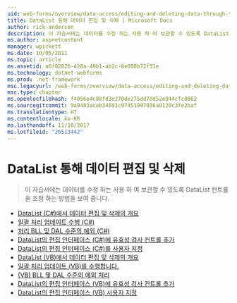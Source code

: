 ```yaml
---
uid: web-forms/overview/data-access/editing-and-deleting-data-through-the-datalist/index
title: DataList 통해 데이터 편집 및 삭제 | Microsoft Docs
author: rick-anderson
description: 이 자습서에는 데이터를 수정 하는 사용 하 여 보관할 수 있도록 DataList 컨트롤을 조정 하는 방법을 보여 줍니다.
ms.author: aspnetcontent
manager: wpickett
ms.date: 10/05/2011
ms.topic: article
ms.assetid: a6f02826-428a-49b1-ab2c-8e080b72f51e
ms.technology: dotnet-webforms
ms.prod: .net-framework
msc.legacyurl: /web-forms/overview/data-access/editing-and-deleting-data-through-the-datalist
msc.type: chapter
ms.openlocfilehash: f4056e4c88fd3e270de275dd7dd52e944cfc0862
ms.sourcegitcommit: 9a9483aceb34591c97451997036a9120c3fe2baf
ms.translationtype: HT
ms.contentlocale: ko-KR
ms.lasthandoff: 11/10/2017
ms.locfileid: "26513442"
---
```

<a name="editing-and-deleting-data-through-the-datalist"></a>DataList 통해 데이터 편집 및 삭제
====================
> 이 자습서에는 데이터를 수정 하는 사용 하 여 보관할 수 있도록 DataList 컨트롤을 조정 하는 방법을 보여 줍니다.


- [DataList (C#)에서 데이터 편집 및 삭제의 개요](an-overview-of-editing-and-deleting-data-in-the-datalist-cs.md)
- [일괄 처리 업데이트 수행 (C#)](performing-batch-updates-cs.md)
- [처리 BLL 및 DAL 수준의 예외 (C#)](handling-bll-and-dal-level-exceptions-cs.md)
- [DataList의 편집 인터페이스 (C#)에 유효성 검사 컨트롤 추가](adding-validation-controls-to-the-datalist-s-editing-interface-cs.md)
- [DataList의 편집 인터페이스 (C#)를 사용자 지정](customizing-the-datalist-s-editing-interface-cs.md)
- [DataList (VB)에서 데이터 편집 및 삭제의 개요](an-overview-of-editing-and-deleting-data-in-the-datalist-vb.md)
- [일괄 처리 업데이트 (VB)를 수행합니다.](performing-batch-updates-vb.md)
- [(VB) BLL 및 DAL 수준의 예외 처리](handling-bll-and-dal-level-exceptions-vb.md)
- [DataList의 편집 인터페이스 (VB)에 유효성 검사 컨트롤 추가](adding-validation-controls-to-the-datalist-s-editing-interface-vb.md)
- [DataList의 편집 인터페이스 (VB) 사용자 지정](customizing-the-datalist-s-editing-interface-vb.md)
